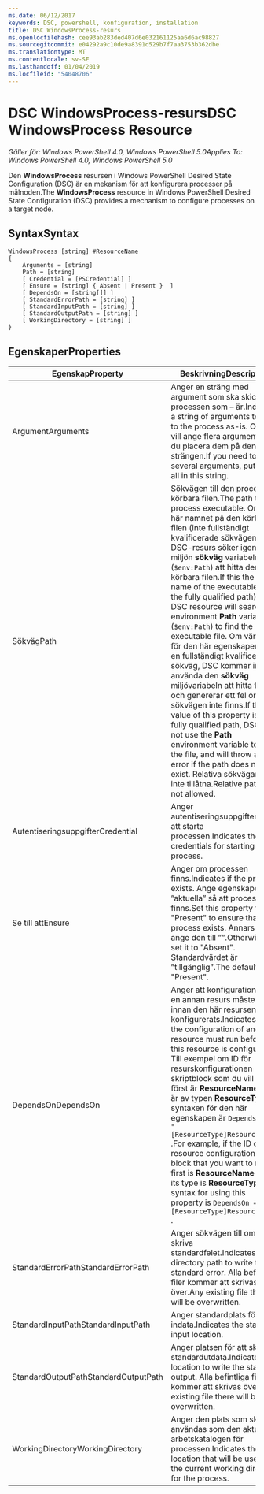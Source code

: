 ```yaml
---
ms.date: 06/12/2017
keywords: DSC, powershell, konfiguration, installation
title: DSC WindowsProcess-resurs
ms.openlocfilehash: cee93ab283ded407d6e032161125aa6d6ac98827
ms.sourcegitcommit: e04292a9c10de9a8391d529b7f7aa3753b362dbe
ms.translationtype: MT
ms.contentlocale: sv-SE
ms.lasthandoff: 01/04/2019
ms.locfileid: "54048706"
---
```

# <a name="dsc-windowsprocess-resource"></a><span data-ttu-id="c6245-103">DSC WindowsProcess-resurs</span><span class="sxs-lookup"><span data-stu-id="c6245-103">DSC WindowsProcess Resource</span></span>

<span data-ttu-id="c6245-104">_Gäller för: Windows PowerShell 4.0, Windows PowerShell 5.0_</span><span class="sxs-lookup"><span data-stu-id="c6245-104">_Applies To: Windows PowerShell 4.0, Windows PowerShell 5.0_</span></span>

<span data-ttu-id="c6245-105">Den **WindowsProcess** resursen i Windows PowerShell Desired State Configuration (DSC) är en mekanism för att konfigurera processer på målnoden.</span><span class="sxs-lookup"><span data-stu-id="c6245-105">The **WindowsProcess** resource in Windows PowerShell Desired State Configuration (DSC) provides a mechanism to configure processes on a target node.</span></span>

## <a name="syntax"></a><span data-ttu-id="c6245-106">Syntax</span><span class="sxs-lookup"><span data-stu-id="c6245-106">Syntax</span></span>

```
WindowsProcess [string] #ResourceName
{
    Arguments = [string]
    Path = [string]
    [ Credential = [PSCredential] ]
    [ Ensure = [string] { Absent | Present }  ]
    [ DependsOn = [string[]] ]
    [ StandardErrorPath = [string] ]
    [ StandardInputPath = [string] ]
    [ StandardOutputPath = [string] ]
    [ WorkingDirectory = [string] ]
}
```

## <a name="properties"></a><span data-ttu-id="c6245-107">Egenskaper</span><span class="sxs-lookup"><span data-stu-id="c6245-107">Properties</span></span>

| <span data-ttu-id="c6245-108">Egenskap</span><span class="sxs-lookup"><span data-stu-id="c6245-108">Property</span></span> | <span data-ttu-id="c6245-109">Beskrivning</span><span class="sxs-lookup"><span data-stu-id="c6245-109">Description</span></span> |
| --- | --- |
| <span data-ttu-id="c6245-110">Argument</span><span class="sxs-lookup"><span data-stu-id="c6245-110">Arguments</span></span>| <span data-ttu-id="c6245-111">Anger en sträng med argument som ska skickas till processen som – är.</span><span class="sxs-lookup"><span data-stu-id="c6245-111">Indicates a string of arguments to pass to the process as-is.</span></span> <span data-ttu-id="c6245-112">Om du vill ange flera argument kan du placera dem på den här strängen.</span><span class="sxs-lookup"><span data-stu-id="c6245-112">If you need to pass several arguments, put them all in this string.</span></span>|
| <span data-ttu-id="c6245-113">Sökväg</span><span class="sxs-lookup"><span data-stu-id="c6245-113">Path</span></span>| <span data-ttu-id="c6245-114">Sökvägen till den process körbara filen.</span><span class="sxs-lookup"><span data-stu-id="c6245-114">The path to the process executable.</span></span> <span data-ttu-id="c6245-115">Om det här namnet på den körbara filen (inte fullständigt kvalificerade sökvägen) DSC-resurs söker igenom miljön **sökväg** variabeln (`$env:Path`) att hitta den körbara filen.</span><span class="sxs-lookup"><span data-stu-id="c6245-115">If this the file name of the executable (not the fully qualified path), the DSC resource will search the environment **Path** variable (`$env:Path`) to find the executable file.</span></span> <span data-ttu-id="c6245-116">Om värdet för den här egenskapen är en fullständigt kvalificerad sökväg, DSC kommer inte att använda den **sökväg** miljövariabeln att hitta filen, och genererar ett fel om sökvägen inte finns.</span><span class="sxs-lookup"><span data-stu-id="c6245-116">If the value of this property is a fully qualified path, DSC will not use the **Path** environment variable to find the file, and will throw an error if the path does not exist.</span></span> <span data-ttu-id="c6245-117">Relativa sökvägar är inte tillåtna.</span><span class="sxs-lookup"><span data-stu-id="c6245-117">Relative paths are not allowed.</span></span>|
| <span data-ttu-id="c6245-118">Autentiseringsuppgifter</span><span class="sxs-lookup"><span data-stu-id="c6245-118">Credential</span></span>| <span data-ttu-id="c6245-119">Anger autentiseringsuppgifterna för att starta processen.</span><span class="sxs-lookup"><span data-stu-id="c6245-119">Indicates the credentials for starting the process.</span></span>|
| <span data-ttu-id="c6245-120">Se till att</span><span class="sxs-lookup"><span data-stu-id="c6245-120">Ensure</span></span>| <span data-ttu-id="c6245-121">Anger om processen finns.</span><span class="sxs-lookup"><span data-stu-id="c6245-121">Indicates if the process exists.</span></span> <span data-ttu-id="c6245-122">Ange egenskapen ”aktuella” så att processen finns.</span><span class="sxs-lookup"><span data-stu-id="c6245-122">Set this property to "Present" to ensure that the process exists.</span></span> <span data-ttu-id="c6245-123">Annars kan ange den till ””.</span><span class="sxs-lookup"><span data-stu-id="c6245-123">Otherwise, set it to "Absent".</span></span> <span data-ttu-id="c6245-124">Standardvärdet är ”tillgänglig”.</span><span class="sxs-lookup"><span data-stu-id="c6245-124">The default is "Present".</span></span>|
| <span data-ttu-id="c6245-125">DependsOn</span><span class="sxs-lookup"><span data-stu-id="c6245-125">DependsOn</span></span> | <span data-ttu-id="c6245-126">Anger att konfigurationen av en annan resurs måste köras innan den här resursen har konfigurerats.</span><span class="sxs-lookup"><span data-stu-id="c6245-126">Indicates that the configuration of another resource must run before this resource is configured.</span></span> <span data-ttu-id="c6245-127">Till exempel om ID för resurskonfigurationen skriptblock som du vill köra först är **ResourceName** och är av typen **ResourceType**, syntaxen för den här egenskapen är `DependsOn = "[ResourceType]ResourceName"` .</span><span class="sxs-lookup"><span data-stu-id="c6245-127">For example, if the ID of the resource configuration script block that you want to run first is **ResourceName** and its type is **ResourceType**, the syntax for using this property is `DependsOn = "[ResourceType]ResourceName"` .</span></span>|
| <span data-ttu-id="c6245-128">StandardErrorPath</span><span class="sxs-lookup"><span data-stu-id="c6245-128">StandardErrorPath</span></span>| <span data-ttu-id="c6245-129">Anger sökvägen till om du vill skriva standardfelet.</span><span class="sxs-lookup"><span data-stu-id="c6245-129">Indicates the directory path to write the standard error.</span></span> <span data-ttu-id="c6245-130">Alla befintliga filer kommer att skrivas över.</span><span class="sxs-lookup"><span data-stu-id="c6245-130">Any existing file there will be overwritten.</span></span>|
| <span data-ttu-id="c6245-131">StandardInputPath</span><span class="sxs-lookup"><span data-stu-id="c6245-131">StandardInputPath</span></span>| <span data-ttu-id="c6245-132">Anger standardplats för indata.</span><span class="sxs-lookup"><span data-stu-id="c6245-132">Indicates the standard input location.</span></span>|
| <span data-ttu-id="c6245-133">StandardOutputPath</span><span class="sxs-lookup"><span data-stu-id="c6245-133">StandardOutputPath</span></span>| <span data-ttu-id="c6245-134">Anger platsen för att skriva standardutdata.</span><span class="sxs-lookup"><span data-stu-id="c6245-134">Indicates the location to write the standard output.</span></span> <span data-ttu-id="c6245-135">Alla befintliga filer kommer att skrivas över.</span><span class="sxs-lookup"><span data-stu-id="c6245-135">Any existing file there will be overwritten.</span></span>|
| <span data-ttu-id="c6245-136">WorkingDirectory</span><span class="sxs-lookup"><span data-stu-id="c6245-136">WorkingDirectory</span></span>| <span data-ttu-id="c6245-137">Anger den plats som ska användas som den aktuella arbetskatalogen för processen.</span><span class="sxs-lookup"><span data-stu-id="c6245-137">Indicates the location that will be used as the current working directory for the process.</span></span>|